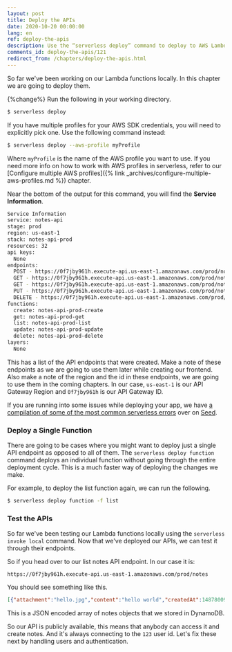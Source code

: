```yaml
---
layout: post
title: Deploy the APIs
date: 2020-10-20 00:00:00
lang: en
ref: deploy-the-apis
description: Use the “serverless deploy” command to deploy to AWS Lambda and API Gateway using the Serverless Framework. Running this command will display the list of deployed API endpoints and the AWS region it was deployed to. And we can run the "serverless deploy function" command when we want to update an individual Lambda function.
comments_id: deploy-the-apis/121
redirect_from: /chapters/deploy-the-apis.html
---
```


So far we've been working on our Lambda functions locally. In this chapter we are going to deploy them.

{%change%} Run the following in your working directory.

``` bash
$ serverless deploy
```

If you have multiple profiles for your AWS SDK credentials, you will need to explicitly pick one. Use the following command instead:

``` bash
$ serverless deploy --aws-profile myProfile
```

Where `myProfile` is the name of the AWS profile you want to use. If you need more info on how to work with AWS profiles in serverless, refer to our [Configure multiple AWS profiles]({% link _archives/configure-multiple-aws-profiles.md %}) chapter.

Near the bottom of the output for this command, you will find the **Service Information**.

``` bash
Service Information
service: notes-api
stage: prod
region: us-east-1
stack: notes-api-prod
resources: 32
api keys:
  None
endpoints:
  POST - https://0f7jby961h.execute-api.us-east-1.amazonaws.com/prod/notes
  GET - https://0f7jby961h.execute-api.us-east-1.amazonaws.com/prod/notes/{id}
  GET - https://0f7jby961h.execute-api.us-east-1.amazonaws.com/prod/notes
  PUT - https://0f7jby961h.execute-api.us-east-1.amazonaws.com/prod/notes/{id}
  DELETE - https://0f7jby961h.execute-api.us-east-1.amazonaws.com/prod/notes/{id}
functions:
  create: notes-api-prod-create
  get: notes-api-prod-get
  list: notes-api-prod-list
  update: notes-api-prod-update
  delete: notes-api-prod-delete
layers:
  None
```

This has a list of the API endpoints that were created. Make a note of these endpoints as we are going to use them later while creating our frontend. Also make a note of the region and the id in these endpoints, we are going to use them in the coming chapters. In our case, `us-east-1` is our API Gateway Region and `0f7jby961h` is our API Gateway ID.

If you are running into some issues while deploying your app, we have [a compilation of some of the most common serverless errors](https://seed.run/docs/serverless-errors/) over on [Seed](https://seed.run).

### Deploy a Single Function

There are going to be cases where you might want to deploy just a single API endpoint as opposed to all of them. The `serverless deploy function` command deploys an individual function without going through the entire deployment cycle. This is a much faster way of deploying the changes we make.

For example, to deploy the list function again, we can run the following.

``` bash
$ serverless deploy function -f list
```

### Test the APIs

So far we've been testing our Lambda functions locally using the `serverless invoke local` command. Now that we've deployed our APIs, we can test it through their endpoints.

So if you head over to our list notes API endpoint. In our case it is:

``` text
https://0f7jby961h.execute-api.us-east-1.amazonaws.com/prod/notes
```

You should see something like this.

``` json
[{"attachment":"hello.jpg","content":"hello world","createdAt":1487800950620,"noteId":"578eb840-f70f-11e6-9d1a-1359b3b22944","userId":"123"}]
```

This is a JSON encoded array of notes objects that we stored in DynamoDB.

So our API is publicly available, this means that anybody can access it and create notes. And it's always connecting to the `123` user id. Let's fix these next by handling users and authentication.
